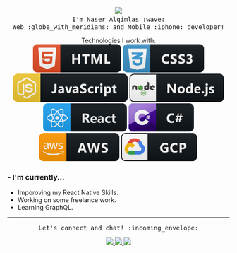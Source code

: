 <p align="center">
  <img src="https://miro.medium.com/max/1400/1*6-xhHQ66MVyfuWw5OjuAlw.gif" width="30%">
  <br />
  <samp>
    I'm Naser Alqimlas :wave:
    <br />
    Web :globe_with_meridians: and Mobile :iphone: developer!
    <br />
  </samp>
</p>

<p align='center'>
  Technologies I work with:
  <br />
  <img src='https://raw.githubusercontent.com/MikeCodesDotNET/ColoredBadges/master/svg/dev/languages/html.svg'/>
  <img src='https://raw.githubusercontent.com/MikeCodesDotNET/ColoredBadges/master/svg/dev/languages/css3.svg'/>
  <img src='https://raw.githubusercontent.com/MikeCodesDotNET/ColoredBadges/master/svg/dev/languages/js.svg'/>
  <img src='https://raw.githubusercontent.com/MikeCodesDotNET/ColoredBadges/master/svg/dev/frameworks/nodejs.svg'/>
  <img src='https://raw.githubusercontent.com/MikeCodesDotNET/ColoredBadges/master/svg/dev/frameworks/react.svg'/>
  <img src='https://raw.githubusercontent.com/MikeCodesDotNET/ColoredBadges/master/svg/dev/languages/csharp.svg'/>
  <img src='https://raw.githubusercontent.com/MikeCodesDotNET/ColoredBadges/master/svg/dev/services/aws.svg'/>
  <img src='https://raw.githubusercontent.com/MikeCodesDotNET/ColoredBadges/master/svg/dev/services/gcp.svg'/>
</p>

### - I'm currently...

- Imporoving my React Native Skills.
- Working on some freelance work.
- Learning GraphQL.

---

<p align="center"> 
  <samp> Let's connect and chat! :incoming_envelope: </samp>
</p>

<p align='center'>
  <a href='https://www.linkedin.com/in/naseralqimlas/'>
    <img src='https://img.shields.io/badge/-nalqimlas-blue?style=flat&logo=Linkedin&logoColor=white&link=https://www.linkedin.com/in/naseralqimlas/'/>
  </a>
  <a href='https://twitter.com/nsalqimlas'>
    <img src='https://img.shields.io/badge/-@nsalqimlas-1ca0f1?style=flat&labelColor=1ca0f1&logo=twitter&logoColor=white&link=https://twitter.com/nsalqimlas'/>
  </a>
  <a href='mailto:naser.alqimlas@gmail.com'>
    <img src='https://img.shields.io/badge/-naser.alqimlas-c14438?style=flat&logo=Gmail&logoColor=white&link=mailto:naser.alqimlas@gmail.com'/>
  </a>
</p>
